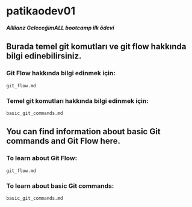 # patikaodev01

***Alllianz GeleceğimALL bootcamp ilk ödevi***
## Burada temel git komutları ve git flow hakkında bilgi edinebilirsiniz.

### Git Flow hakkında bilgi edinmek için:
`git_flow.md`

### Temel git komutları hakkında bilgi edinmek için:
`basic_git_commands.md`

## You can find information about basic Git commands and Git Flow here.

### To learn about Git Flow:
`git_flow.md`

### To learn about basic Git commands:
`basic_git_commands.md`
